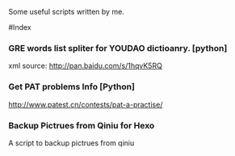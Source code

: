 
Some useful scripts written by me.


#Index

### GRE words list spliter for YOUDAO dictioanry. [python]

xml source: http://pan.baidu.com/s/1hqvK5RQ

### Get PAT problems Info [Python]

http://www.patest.cn/contests/pat-a-practise/

### Backup Pictrues from Qiniu for Hexo

A script to backup pictrues from qiniu
